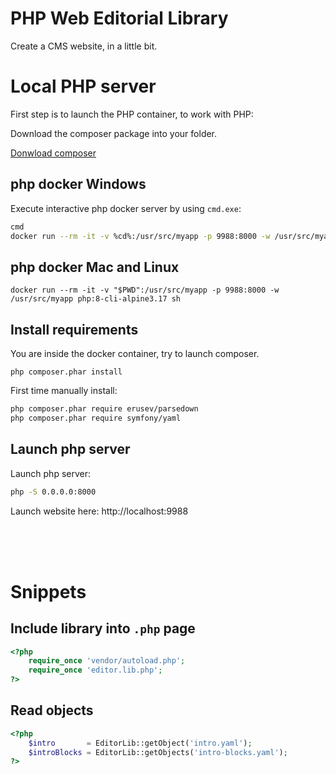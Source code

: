 # PHP Web Editorial Library
Create a CMS website, in a little bit.

# Local PHP server

First step is to launch the PHP container, to work with PHP:

Download the composer package into your folder.

[Donwload composer](https://getcomposer.org/download/)



## php docker Windows
Execute interactive php docker server by using `cmd.exe`:
```bash
cmd
docker run --rm -it -v %cd%:/usr/src/myapp -p 9988:8000 -w /usr/src/myapp php:8-cli-alpine3.17 sh
```

## php docker Mac and Linux
```shell
docker run --rm -it -v "$PWD":/usr/src/myapp -p 9988:8000 -w /usr/src/myapp php:8-cli-alpine3.17 sh
```


## Install requirements

You are inside the docker container, try to launch composer.

```shell
php composer.phar install
```

First time manually install:
```bash
php composer.phar require erusev/parsedown
php composer.phar require symfony/yaml
```

## Launch php server
Launch php server:
```bash
php -S 0.0.0.0:8000
```

Launch website here: http://localhost:9988

<br/>
<br/>
<br/>



# Snippets

## Include library into `.php` page
```php
<?php
    require_once 'vendor/autoload.php';
    require_once 'editor.lib.php';
?>
```

## Read objects
```php
<?php
    $intro       = EditorLib::getObject('intro.yaml');
    $introBlocks = EditorLib::getObjects('intro-blocks.yaml');
?>
